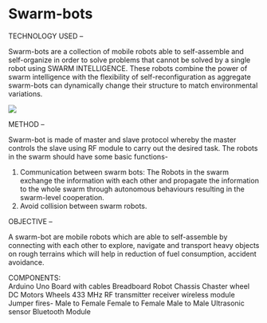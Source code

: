 # Swarm-bots
TECHNOLOGY USED – 

Swarm-bots are a collection of mobile robots able to self-assemble and self-organize in order to solve problems that cannot be solved by a single robot using SWARM INTELLIGENCE. 
These robots combine the power of swarm intelligence with the flexibility of self-reconfiguration as aggregate swarm-bots can dynamically change their structure to match 
environmental variations.<br>

<img src="https://www.researchgate.net/profile/Young_Hoon_Joo/publication/264059798/figure/fig6/AS:668696896864270@1536441172894/Block-diagram-for-swarm-robot-system.png"><br>

METHOD – 

Swarm-bot is made of master and slave protocol whereby the master controls the slave using RF module to carry out the desired task. 
The robots in the swarm should have some basic functions-
1) Communication between swarm bots: 
The Robots in the swarm exchange the information with each other and propagate the information to the whole swarm through autonomous 
behaviours resulting in the swarm-level cooperation.
2) Avoid collision between swarm robots.

OBJECTIVE – 

A swarm-bot are mobile robots which are able to self-assemble by connecting with each other to explore, navigate and transport heavy objects on rough terrains which will 
help in reduction of fuel consumption, accident avoidance.<br>

COMPONENTS: <br>
Arduino Uno Board with cables
Breadboard
Robot Chassis
Chaster wheel
DC Motors 
Wheels
433 MHz RF transmitter receiver wireless module
Jumper fires-
Male to Female
Female to Female
Male to Male
Ultrasonic sensor
Bluetooth Module


 
 
